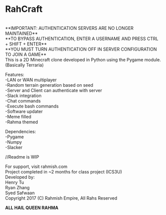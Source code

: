 # RahCraft
<br />
**IMPORTANT: AUTHENTICATION SERVERS ARE NO LONGER MAINTAINED**
<br />
**TO BYPASS AUTHENTICATION, ENTER A USERNAME AND PRESS CTRL + SHIFT + ENTER**
<br />
**YOU MUST TURN AUTHENTICATION OFF IN SERVER CONFIGURATION TO JOIN A GAME**

<br />
This is a 2D Minecraft clone developed in Python using the Pygame module.
(Basically Terraria)

Features:<br />
-LAN or WAN multiplayer<br />
-Random terrain generation based on seed<br />
-Server and Client can authenticate with server<br />
-Slack integration<br />
-Chat commands<br />
-Execute bash commands<br />
-Software updater<br />
-Meme filled<br />
-Rahma themed<br />

Dependencies:<br />
-Pygame<br />
-Numpy<br />
-Slacker<br />

//Readme is WIP

For support, visit rahmish.com
<br />
Project completed in ~2 months for class project (ICS3U)
<br />
Developed by:<br />
Henry Tu<br />
Ryan Zhang<br />
Syed Safwaan<br />
Copyright 2017 (C) Rahmish Empire, All Rahs Reserved

**ALL HAIL QUEEN RAHMA**

